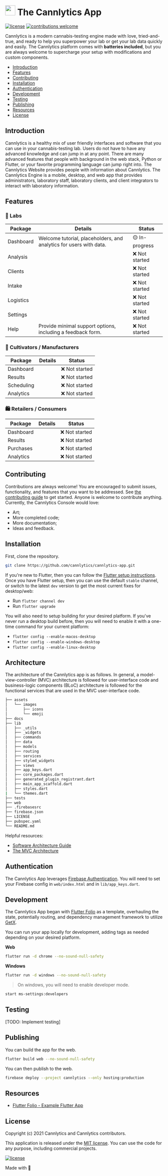 # <img height="32" alt="" src="https://cannlytics.com/static/cannlytics_website/images/logos/cannlytics_calyx_detailed.svg"> The Cannlytics App

[![license](https://img.shields.io/badge/License-MIT-brightgreen.svg)](https://opensource.org/licenses/MIT)
[![contributions welcome](https://img.shields.io/badge/contributions-welcome-brightgreen.svg)](https://github.com/cannlytics/cannlytics-console/fork)

Cannlytics is a modern cannabis-testing engine made with love, tried-and-true, and ready to help you superpower your lab or get your lab data quickly and easily. The Cannlytics platform comes with **batteries included**, but you are always welcome to supercharge your setup with modifications and custom components.

- [Introduction](#introduction)
- [Features](#features)
- [Contributing](#contributing)
- [Installation](#installation)
- [Authentication](#authentication)
- [Development](#development)
- [Testing](#testing)
- [Publishing](#publishing)
- [Resources](#resources)
- [License](#license)

## Introduction <a name="introduction"></a>

Cannlytics is a healthy mix of user friendly interfaces and software that you can use in your cannabis-testing lab. Users do not have to have any advanced knowledge and can jump in at any point. There are many advanced features that people with background in the web stack, Python or Flutter, or your favorite programming language can jump right into. The Cannlytics Website provides people with information about Cannlytics. The Cannlytics Engine is a mobile, desktop, and web app that provides administrators, laboratory staff, laboratory clients, and client integrators to interact with laboratory information.

## Features <a name="features"></a>

### 🧪 Labs

| Package     | Details               | Status         |
| ----------- | --------------------- | --------------- |
| Dashboard   | Welcome tutorial, placeholders, and analytics for users with data. | 🟡 In-progress |
| Analysis    |                       | ❌ Not started |
| Clients     |                       | ❌ Not started |
| Intake      |                       | ❌ Not started |
| Logistics   |                       | ❌ Not started |
| Settings    |                       | ❌ Not started |
| Help        | Provide minimal support options, including a feedback form. | ❌ Not started |

### 🌱 Cultivators / Manufacturers

| Package     | Details               | Status         |
| ----------- | --------------------- | --------------- |
| Dashboard   |                       | ❌ Not started |
| Results     |                       | ❌ Not started |
| Scheduling  |                       | ❌ Not started |
| Analytics   |                       | ❌ Not started |

### 🛍️ Retailers / Consumers

| Package     | Details               | Status         |
| ----------- | --------------------- | --------------- |
| Dashboard   |                       | ❌ Not started |
| Results     |                       | ❌ Not started |
| Purchases   |                       | ❌ Not started |
| Analytics   |                       | ❌ Not started |

## Contributing <a name="contributing"></a>

Contributions are always welcome! You are encouraged to submit issues, functionality, and features that you want to be addressed. See [the contributing guide](/contributing.md) to get started. Anyone is welcome to contribute anything. Currently, the Cannlytics Console would love:

* Art;
* More completed code;
* More documentation;
* Ideas and feedback.

## Installation <a name="installation"></a>

First, clone the repository.

```bash
git clone https://github.com/cannlytics/cannlytics-app.git
```

If you're new to Flutter, then you can follow the [Flutter setup instructions](https://flutter.dev/docs/get-started/install). Once you have Flutter setup, then you can use the default `stable` channel, or switch to the latest `dev` version to get the most current fixes for desktop/web:
 * Run `flutter channel dev`
 * Run `flutter upgrade`

You will also need to setup building for your desired platform. If you've never run a desktop build before, then you will need to enable it with a one-time command for your current platform:
* `flutter config --enable-macos-desktop`
* `flutter config --enable-windows-desktop`
* `flutter config --enable-linux-desktop`

## Architecture <a name="architecture"></a>

The architecture of the Cannlytics app is as follows. In general, a model-view-controller (MVC) architecture is followed for user-interface code and business-logic components (BLoC) architecture is followed for the functional services that are used in the MVC user-interface code.

```bash
├── assets
│   └── images
│       ├── icons
│       └── emoji
├── docs
├── lib
│   ├── _utils
│   ├── _widgets
│   ├── commands
│   ├── data
│   ├── models
│   ├── routing
│   ├── services
│   ├── styled_widgets
│   ├── views
│   ├── app_keys.dart
│   ├── core_packages.dart
│   ├── generated_plugin_registrant.dart
│   ├── main_app_scaffold.dart
│   ├── styles.dart
|   └── themes.dart
├── tests
├── web
├── .firebasesrc
├── firebase.json
├── LICENSE
├── pubspec.yaml
└── README.md
```

Helpful resources:

- [Software Architecture Guide](https://martinfowler.com/architecture/)
- [The MVC Architecture](https://www.tripled.io/08/11/2017/mvc-architecture/)

## Authentication <a name="authentication"></a>

The Cannlytics App leverages [Firebase Authentication](https://firebase.google.com/docs/auth). You will need to set your Firebase config in `web/index.html` and in `lib/app_keys.dart`.

## Development <a name="development"></a>

The Cannlytics App began with [Flutter Folio](https://github.com/gskinnerTeam/flutter-folio) as a template, overhauling the state, potentially routing, and dependency management framework to utilize [GetX](https://pub.dev/packages/get).

You can run your app locally for development, adding tags as needed depending on your desired platform.

**Web**

```bash
flutter run -d chrome --no-sound-null-safety
```

**Windows**

```bash
flutter run -d windows --no-sound-null-safety
```

> On windows, you will need to enable developer mode.

```bash
start ms-settings:developers
```

## Testing <a name="testing"></a>

[TODO: Implement testing]

## Publishing <a name="publishing"></a>

You can build the app for the web.

```bash
flutter build web --no-sound-null-safety
```

You can then publish to the web.

```bash
firebase deploy --project cannlytics --only hosting:production
```

## Resources <a name="resources"></a>

- [Flutter Folio - Example Flutter App](https://github.com/gskinnerTeam/flutter-folio)

## License <a name="license"></a>

Copyright (c) 2021 Cannlytics and Cannlytics contributors.

This application is released under the [MIT license](LICENSE.md). You can use the code for any purpose, including commercial projects.

[![license](https://img.shields.io/badge/License-MIT-brightgreen.svg)](https://opensource.org/licenses/MIT)

Made with 💖
